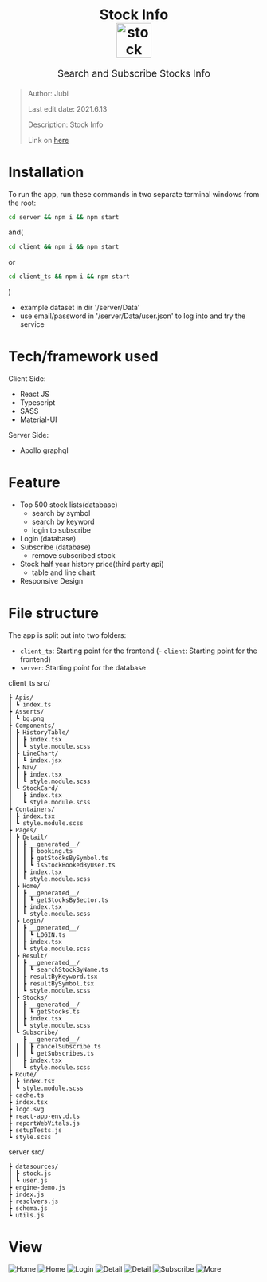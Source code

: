 <h1 align="center">
  Stock Info
  <br>
  <img src="https://img.onl/9T2MYo" alt="stock info logo" title="Stock Info logo" width="70">
  <br>
</h1>
<p align="center" style="font-size: 1.2rem;">Search and Subscribe Stocks Info </p>

> Author: Jubi
> 
> Last edit date: 2021.6.13
>
> Description: Stock Info
>
> Link on [here](https://stock-info-six.vercel.app/)

# Installation

To run the app, run these commands in two separate terminal windows from the root:

```bash
cd server && npm i && npm start
```

and(

```bash
cd client && npm i && npm start
```

or 
```bash
cd client_ts && npm i && npm start
```
)

* example dataset in dir '/server/Data'
* use email/password in '/server/Data/user.json' to log into and try the service
  

# Tech/framework used
Client Side:
* React JS
* Typescript
* SASS
* Material-UI

Server Side:
* Apollo graphql
  

# Feature

- Top 500 stock lists(database)
    * search by symbol
    * search by keyword
    * login to subscribe
- Login (database)
- Subscribe (database) 
  * remove subscribed stock
- Stock half year history price(third party api)
  * table and line chart
- Responsive  Design


# File structure
The app is split out into two folders:

- `client_ts`: Starting point for the frontend<ts version>     (- `client`: Starting point for the frontend<js version>)
- `server`: Starting point for the database
  
client_ts
src/
```
┣ Apis/
┃ ┗ index.ts
┣ Asserts/
┃ ┗ bg.png
┣ Components/
┃ ┣ HistoryTable/
┃ ┃ ┣ index.tsx
┃ ┃ ┗ style.module.scss
┃ ┣ LineChart/
┃ ┃ ┗ index.jsx
┃ ┣ Nav/
┃ ┃ ┣ index.tsx
┃ ┃ ┗ style.module.scss
┃ ┗ StockCard/
┃   ┣ index.tsx
┃   ┗ style.module.scss
┣ Containers/
┃ ┣ index.tsx
┃ ┗ style.module.scss
┣ Pages/
┃ ┣ Detail/
┃ ┃ ┣ __generated__/
┃ ┃ ┃ ┣ booking.ts
┃ ┃ ┃ ┣ getStocksBySymbol.ts
┃ ┃ ┃ ┗ isStockBookedByUser.ts
┃ ┃ ┣ index.tsx
┃ ┃ ┗ style.module.scss
┃ ┣ Home/
┃ ┃ ┣ __generated__/
┃ ┃ ┃ ┗ getStocksBySector.ts
┃ ┃ ┣ index.tsx
┃ ┃ ┗ style.module.scss
┃ ┣ Login/
┃ ┃ ┣ __generated__/
┃ ┃ ┃ ┗ LOGIN.ts
┃ ┃ ┣ index.tsx
┃ ┃ ┗ style.module.scss
┃ ┣ Result/
┃ ┃ ┣ __generated__/
┃ ┃ ┃ ┗ searchStockByName.ts
┃ ┃ ┣ resultByKeyword.tsx
┃ ┃ ┣ resultBySymbol.tsx
┃ ┃ ┗ style.module.scss
┃ ┣ Stocks/
┃ ┃ ┣ __generated__/
┃ ┃ ┃ ┗ getStocks.ts
┃ ┃ ┣ index.tsx
┃ ┃ ┗ style.module.scss
┃ ┗ Subscribe/
┃   ┣ __generated__/
┃ ┃ ┃ ┣ cancelSubscribe.ts
┃ ┃ ┃ ┗ getSubscribes.ts
┃   ┣ index.tsx
┃   ┗ style.module.scss
┣ Route/
┃ ┣ index.tsx
┃ ┗ style.module.scss
┣ cache.ts
┣ index.tsx
┣ logo.svg
┣ react-app-env.d.ts
┣ reportWebVitals.js
┣ setupTests.js
┗ style.scss
```


server
src/
```
┣ datasources/
┃ ┣ stock.js
┃ ┗ user.js
┣ engine-demo.js
┣ index.js
┣ resolvers.js
┣ schema.js
┗ utils.js
```

# View
![Home](https://imgur.com/JsvifII.jpg)
![Home](https://imgur.com/z5qaYMw.jpg)
![Login](https://imgur.com/KVLuLss.jpg)
![Detail](https://imgur.com/l6kJp8M.jpg)
![Detail](https://imgur.com/aPBbfcA.jpg)
![Subscribe](https://imgur.com/vcFnshi.jpg)
![More](https://imgur.com/9wQej0T.jpg)
